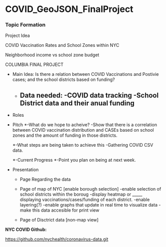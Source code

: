 # COVID_GeoJSON_FinalProject

### Topic Formation


Project Idea

COVID Vaccination Rates and School Zones within NYC

Neighborhood income vs school zone budget

COLUMBIA FINAL PROJECT

* Main Idea: Is there a relation between COVID Vaccinations and Postivie cases; and the school districts based on funding?

	- Data needed:
		-COVID data tracking
		-School District data and their anual funding
		-

* Roles

* Pitch
	*-What do we hope to acheive?
		-Show that there is a correlation between COVID vaccination distribution and CASEs based on school zones and the amount of funding in those districts.

	*-What steps are being taken to achieve this
		-Gathering COVID CSV data.

	*-Current Progress
	*-Point you plan on being at next week.

* Presentation
	* Page Regarding the data
	* Page of map of NYC [enable borough selection]
		-enable selection of school districts within the boroug
		-display heatmap or _____ displaying vaccinations/cases/funding of each district. 
		-enable layering(?)
		-enable graphs that update in real time to visualize data
			-make this data accesible for print view

	* Page of Disctrict data [non-map view]
	

__**NYC COVID Github:**__

https://github.com/nychealth/coronavirus-data.git
